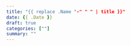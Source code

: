 ```yaml
---
title: "{{ replace .Name "-" " " | title }}"
date: {{ .Date }}
draft: true
categories: [""]
summary: ""
---
```


